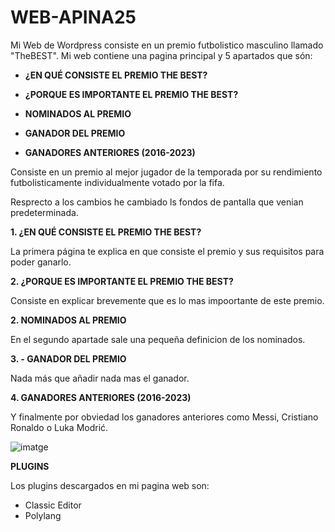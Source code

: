 # WEB-APINA25
Mi Web de Wordpress consiste en un premio futbolistico masculino llamado "TheBEST". 
Mi web contiene una pagina principal y 5 apartados que són:

- **¿EN QUÉ CONSISTE EL PREMIO THE BEST?**

- **¿PORQUE ES IMPORTANTE EL PREMIO THE BEST?**

- **NOMINADOS AL PREMIO**

- **GANADOR DEL PREMIO**

- **GANADORES ANTERIORES (2016-2023)**

Consiste en un premio al mejor jugador de la temporada por su rendimiento futbolisticamente individualmente votado por la fifa.

Resprecto a los cambios he cambiado ls fondos de pantalla que venian predeterminada.


**1. ¿EN QUÉ CONSISTE EL PREMIO THE BEST?**

La primera página te explica en que consiste el premio y sus requisitos para poder ganarlo.

**2. ¿PORQUE ES IMPORTANTE EL PREMIO THE BEST?**

Consiste en explicar brevemente que es lo mas impoortante de este premio.

**2. NOMINADOS AL PREMIO**

En el segundo apartade sale una pequeña definicion de los nominados.

**3. - GANADOR DEL PREMIO**

Nada más que añadir nada mas el ganador.

**4. GANADORES ANTERIORES (2016-2023)**

Y finalmente por obviedad los ganadores anteriores como Messi, Cristiano Ronaldo o Luka Modrić.


![imatge](https://github.com/user-attachments/assets/c1edcdbe-c182-402f-8959-2d1b873ec974)

**PLUGINS**

Los plugins descargados en mi pagina web son: 

- Classic Editor
- Polylang
